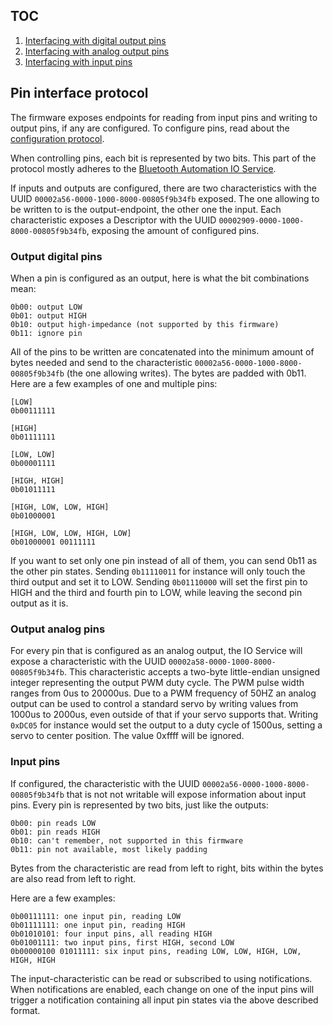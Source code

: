 ## TOC

1. [Interfacing with digital output pins](#output-digital-pins)
2. [Interfacing with analog output pins](#output-analog-pins)
3. [Interfacing with input pins](#input-pins)


## Pin interface protocol

The firmware exposes endpoints for reading from input pins and writing to output pins,
if any are configured. To configure pins, read about the [configuration protocol](CONFIGURATION.md).

When controlling pins, each bit is represented by two bits.
This part of the protocol mostly adheres to the [Bluetooth Automation IO Service](https://www.bluetooth.com/de/specifications/specs/automation-io-service-1-0/).

If inputs and outputs are configured, there are two characteristics with the UUID `00002a56-0000-1000-8000-00805f9b34fb` exposed.
The one allowing to be written to is the output-endpoint, the other one the input.
Each characteristic exposes a Descriptor with the UUID `00002909-0000-1000-8000-00805f9b34fb`, exposing the amount of configured pins.

### Output digital pins

When a pin is configured as an output, here is what the bit combinations mean:
```
0b00: output LOW
0b01: output HIGH
0b10: output high-impedance (not supported by this firmware)
0b11: ignore pin
```
All of the pins to be written are concatenated into the minimum amount of bytes needed and send to the characteristic `00002a56-0000-1000-8000-00805f9b34fb` (the one allowing writes).
The bytes are padded with 0b11.
Here are a few examples of one and multiple pins:
```
[LOW]
0b00111111

[HIGH]
0b01111111

[LOW, LOW]
0b00001111

[HIGH, HIGH]
0b01011111

[HIGH, LOW, LOW, HIGH]
0b01000001

[HIGH, LOW, LOW, HIGH, LOW]
0b01000001 00111111
```

If you want to set only one pin instead of all of them, you can send 0b11 as the other pin states.
Sending `0b11110011` for instance will only touch the third output and set it to LOW.
Sending `0b01110000` will set the first pin to HIGH and the third and fourth pin to LOW,
while leaving the second pin output as it is.

### Output analog pins

For every pin that is configured as an analog output, the IO Service will expose a characteristic with the UUID
`00002a58-0000-1000-8000-00805f9b34fb`.
This characteristic accepts a two-byte little-endian unsigned integer representing the output PWM duty cycle.
The PWM pulse width ranges from 0us to 20000us.
Due to a PWM frequency of 50HZ an analog output can be used to control a standard servo by writing values
from 1000us to 2000us, even outside of that if your servo supports that.
Writing `0xDC05` for instance would set the output to a duty cycle of 1500us, setting a servo to center position.
The value 0xffff will be ignored.

### Input pins

If configured, the characteristic with the UUID `00002a56-0000-1000-8000-00805f9b34fb` that is not not writable will expose information about input pins.
Every pin is represented by two bits, just like the outputs:
```
0b00: pin reads LOW
0b01: pin reads HIGH
0b10: can't remember, not supported in this firmware
0b11: pin not available, most likely padding
```
Bytes from the characteristic are read from left to right,
bits within the bytes are also read from left to right.

Here are a few examples:
```
0b00111111: one input pin, reading LOW
0b01111111: one input pin, reading HIGH
0b01010101: four input pins, all reading HIGH
0b01001111: two input pins, first HIGH, second LOW
0b00000100 01011111: six input pins, reading LOW, LOW, HIGH, LOW, HIGH, HIGH
```
The input-characteristic can be read or subscribed to using notifications.
When notifications are enabled, each change on one of the input pins will trigger a notification containing all input pin states via the above described format.